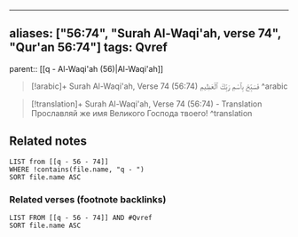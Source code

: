
---
aliases: ["56:74", "Surah Al-Waqi'ah, verse 74", "Qur'an 56:74"]
tags: Qvref
---

parent:: [[q - Al-Waqi'ah (56)|Al-Waqi'ah]]

> [!arabic]+ Surah Al-Waqi'ah, Verse 74 (56:74)
> <span class="quran-arabic">فَسَبِّحْ بِٱسْمِ رَبِّكَ ٱلْعَظِيمِ</span>
^arabic

> [!translation]+ Surah Al-Waqi'ah, Verse 74 (56:74) - Translation
> Прославляй же имя Великого Господа твоего!
^translation



## Related notes
```dataview
LIST from [[q - 56 - 74]]
WHERE !contains(file.name, "q - ")
SORT file.name ASC
```

### Related verses (footnote backlinks)
```dataview
LIST FROM [[q - 56 - 74]] AND #Qvref
SORT file.name ASC
```

